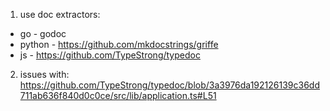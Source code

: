 1. use doc extractors:
* go - godoc
* python - https://github.com/mkdocstrings/griffe
* js - https://github.com/TypeStrong/typedoc

2. issues with: https://github.com/TypeStrong/typedoc/blob/3a3976da192126139c36dd711ab636f840d0c0ce/src/lib/application.ts#L51
